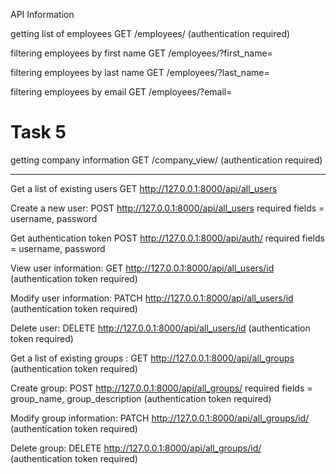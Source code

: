 API Information

getting list of employees
GET /employees/ (authentication required)

filtering employees by first name
GET /employees/?first_name=

filtering employees by last name
GET /employees/?last_name=

filtering employees by email
GET /employees/?email=

# Task 5
getting company information 
GET /company_view/ (authentication required)

________________________________

Get a list of existing users
GET http://127.0.0.1:8000/api/all_users

Create a new user:
POST http://127.0.0.1:8000/api/all_users    required fields = username,  password

Get authentication token
POST http://127.0.0.1:8000/api/auth/    required fields = username,  password

View user information:
GET http://127.0.0.1:8000/api/all_users/id (authentication token required)

Modify user information:
PATCH http://127.0.0.1:8000/api/all_users/id (authentication token required)

Delete user:
DELETE http://127.0.0.1:8000/api/all_users/id (authentication token required)

Get a list of existing groups :
GET http://127.0.0.1:8000/api/all_groups (authentication token required)

Create group:
POST http://127.0.0.1:8000/api/all_groups/	required fields = group_name, group_description (authentication token required)

Modify group information:
PATCH http://127.0.0.1:8000/api/all_groups/id/ (authentication token required)

Delete group:
DELETE  http://127.0.0.1:8000/api/all_groups/id/ (authentication token required)